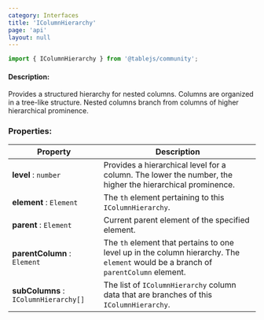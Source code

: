 ```yaml
---
category: Interfaces
title: 'IColumnHierarchy'
page: 'api'
layout: null
---
```


```typescript
import { IColumnHierarchy } from '@tablejs/community';
```

#### Description:

Provides a structured hierarchy for nested columns. Columns are organized in a tree-like structure. Nested columns branch from columns of higher hierarchical prominence. 

### Properties:

| Property          | Description   |
| ------------- | ------------- |
| **level** : `number` | Provides a hierarchical level for a column. The lower the number, the higher the hierarchical prominence. |
| **element** : `Element` | The `th` element pertaining to this `IColumnHierarchy`. |
| **parent** : `Element` | Current parent element of the specified element. |
| **parentColumn** : `Element` | The `th` element that pertains to one level up in the column hierarchy. The `element` would be a branch of `parentColumn` element. |
| **subColumns** : `IColumnHierarchy[]` | The list of `IColumnHierarchy` column data that are branches of this `IColumnHierarchy`. |